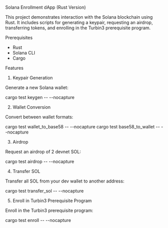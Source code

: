 Solana Enrollment dApp (Rust Version)

This project demonstrates interaction with the Solana blockchain using Rust. It includes scripts for generating a keypair, requesting an airdrop, transferring tokens, and enrolling in the Turbin3 prerequisite program.

Prerequisites

- Rust
- Solana CLI
- Cargo

Features

1. Keypair Generation

Generate a new Solana wallet:

cargo test keygen -- --nocapture

2. Wallet Conversion

Convert between wallet formats:

cargo test wallet_to_base58 -- --nocapture
cargo test base58_to_wallet -- --nocapture

3. Airdrop

Request an airdrop of 2 devnet SOL:

cargo test airdrop -- --nocapture

4. Transfer SOL

Transfer all SOL from your dev wallet to another address:

cargo test transfer_sol -- --nocapture

5. Enroll in Turbin3 Prerequisite Program

Enroll in the Turbin3 prerequisite program:

cargo test enroll -- --nocapture

